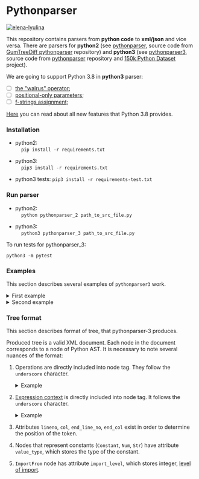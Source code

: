 # Pythonparser

[![elena-lyulina](https://circleci.com/gh/elena-lyulina/pythonparser/tree/master.svg?style=shield)](https://app.circleci.com/pipelines/github/elena-lyulina/pythonparser?branch=master)

This repository contains parsers from **python code** to **xml/json** and vice versa.
There are parsers for **python2** (see [pythonparser](src/main/python/pythonparser-2.py), source code from 
[GumTreeDiff pythonparser](https://github.com/GumTreeDiff/pythonparser) repository) and 
**python3** (see [pythonparser3](src/main/python/pythonparser-3.py), source code from [pythonparser](https://github.com/Varal7/pythonparser) repository  and [150k Python Dataset](https://eth-sri.github.io/py150) project). 

We are going to support Python 3.8 in **python3** parser:
- [ ] [the "walrus" operator](https://docs.python.org/3/whatsnew/3.8.html#assignment-expressions);
- [ ] [positional-only parameters](https://docs.python.org/3/whatsnew/3.8.html#positional-only-parameters);
- [ ] [f-strings assignment](https://docs.python.org/3/whatsnew/3.8.html#f-strings-support-for-self-documenting-expressions-and-debugging);

[Here](https://docs.python.org/3/whatsnew/3.8.html) you can read about all new features that Python 3.8 provides.


### Installation
- python2:  
    `pip install -r requirements.txt`
  
- python3:  
    `pip3 install -r requirements.txt`  
- python3 tests:
    `pip3 install -r requirements-test.txt` 

### Run parser
- python2:  
    `python pythonparser_2 path_to_src_file.py`
  
- python3:  
    `python3 pythonparser_3 path_to_src_file.py`

To run tests for pythonparser_3:

`python3 -m pytest`

### Examples

This section describes several examples of `pythonparser3` work.

<details><summary>First example</summary>

<p>

``` python
a = 5
b = 16.5
print(a + b)
```

</p>

<p>

``` xml
<Module lineno="1" col="0" end_line_no="3" end_col="12">
	<Assign lineno="1" col="0" end_line_no="1" end_col="5">
		<Name_Store value="a" lineno="1" col="0" end_line_no="1" end_col="1">
		</Name_Store>
		<Constant value="5" value_type="int" lineno="1" col="4" end_line_no="1" end_col="5">
		</Constant>
	</Assign>
	<Assign lineno="2" col="0" end_line_no="2" end_col="8">
		<Name_Store value="b" lineno="2" col="0" end_line_no="2" end_col="1">
		</Name_Store>
		<Constant value="16.5" value_type="float" lineno="2" col="4" end_line_no="2" end_col="8">
		</Constant>
	</Assign>
	<Expr lineno="3" col="0" end_line_no="3" end_col="12">
		<Call lineno="3" col="0" end_line_no="3" end_col="12">
			<Name_Load value="print" lineno="3" col="0" end_line_no="3" end_col="5">
			</Name_Load>
			<BinOp_Add lineno="3" col="6" end_line_no="3" end_col="11">
				<Name_Load value="a" lineno="3" col="6" end_line_no="3" end_col="7">
				</Name_Load>
				<Name_Load value="b" lineno="3" col="10" end_line_no="3" end_col="11">
				</Name_Load>
			</BinOp_Add>
		</Call>
	</Expr>
</Module>
```

</p>

</details>


<details><summary>Second example</summary>

<p>

``` python 
# Test example

from ast import NodeVisitor


class Example(NodeVisitor):
    def generic_visit(self, node):
        print(type(node).__name__)
        NodeVisitor.generic_visit(self, node)
```

</p>

<p>

``` xml 
<Module lineno="1" col="0" end_line_no="9" end_col="45">
	<ImportFrom value="ast" lineno="3" col="0" end_line_no="3" end_col="27" import_level="0">
		<alias value="NodeVisitor" lineno="3" col="0" end_line_no="3" end_col="4">
		</alias>
	</ImportFrom>
	<ClassDef value="Example" lineno="6" col="0" end_line_no="9" end_col="45">
		<bases lineno="6" col="0" end_line_no="9" end_col="45">
			<Name_Load value="NodeVisitor" lineno="6" col="14" end_line_no="6" end_col="25">
			</Name_Load>
		</bases>
		<keywords lineno="6" col="0" end_line_no="9" end_col="45">
		</keywords>
		<body lineno="6" col="0" end_line_no="9" end_col="45">
			<FunctionDef value="generic_visit" lineno="7" col="4" end_line_no="9" end_col="45">
				<arguments lineno="7" col="22" end_line_no="7" end_col="32">
					<posonlyargs lineno="7" col="22" end_line_no="7" end_col="32">
					</posonlyargs>
					<args lineno="7" col="22" end_line_no="7" end_col="32">
						<arg value="self" lineno="7" col="22" end_line_no="7" end_col="26">
						</arg>
						<arg value="node" lineno="7" col="28" end_line_no="7" end_col="32">
						</arg>
					</args>
					<kwonlyargs lineno="7" col="22" end_line_no="7" end_col="32">
					</kwonlyargs>
					<kw_defaults lineno="7" col="22" end_line_no="7" end_col="32">
					</kw_defaults>
					<defaults lineno="7" col="22" end_line_no="7" end_col="32">
					</defaults>
				</arguments>
				<body lineno="7" col="4" end_line_no="9" end_col="45">
					<Expr lineno="8" col="8" end_line_no="8" end_col="34">
						<Call lineno="8" col="8" end_line_no="8" end_col="34">
							<Name_Load value="print" lineno="8" col="8" end_line_no="8" end_col="13">
							</Name_Load>
							<Attribute_Load lineno="8" col="14" end_line_no="8" end_col="33">
								<Call lineno="8" col="14" end_line_no="8" end_col="24">
									<Name_Load value="type" lineno="8" col="14" end_line_no="8" end_col="18">
									</Name_Load>
									<Name_Load value="node" lineno="8" col="19" end_line_no="8" end_col="23">
									</Name_Load>
								</Call>
								<attr value="__name__" lineno="8" col="14" end_line_no="8" end_col="33">
								</attr>
							</Attribute_Load>
						</Call>
					</Expr>
					<Expr lineno="9" col="8" end_line_no="9" end_col="45">
						<Call lineno="9" col="8" end_line_no="9" end_col="45">
							<Attribute_Load lineno="9" col="8" end_line_no="9" end_col="33">
								<Name_Load value="NodeVisitor" lineno="9" col="8" end_line_no="9" end_col="19">
								</Name_Load>
								<attr value="generic_visit" lineno="9" col="8" end_line_no="9" end_col="33">
								</attr>
							</Attribute_Load>
							<Name_Load value="self" lineno="9" col="34" end_line_no="9" end_col="38">
							</Name_Load>
							<Name_Load value="node" lineno="9" col="40" end_line_no="9" end_col="44">
							</Name_Load>
						</Call>
					</Expr>
				</body>
				<decorator_list lineno="7" col="4" end_line_no="9" end_col="45">
				</decorator_list>
			</FunctionDef>
		</body>
		<decorator_list lineno="6" col="0" end_line_no="9" end_col="45">
		</decorator_list>
	</ClassDef>
</Module>
```

</p>

</details>

### Tree format

This section describes format of tree, that pythonparser-3 produces.  

Produced tree is a valid XML document. Each node in the document corresponds to a node
of Python AST. It is necessary to note several nuances of the format:  
1. Operations are directly included into node tag. They follow the `underscore` character.

    <details><summary>Example</summary>
	
    <p>

    Node with `BinOp_Add` tag is `BinOp` (binary operation) node
    and operation of that node is addition.
    
    </p>

    </details>
2. [Expression context](https://greentreesnakes.readthedocs.io/en/latest/nodes.html#Load) 
is directly included into node tag. It follows the `underscore` character.
 
    <details><summary>Example</summary>
    
    <p>

    Node with `Name_Load` tag is `Name` node
    and the context of that `Name` is `Load`, which means that we "load" or "read" the
    content holden by `Name` node
    
    </p>
    
    </details>
3. Attributes `lineno`, `col`, `end_line_no`, `end_col` exist in order to determine the position of the token.
4. Nodes that represent constants (`Constant`, `Num`, `Str`) have 
attribute `value_type`, which stores the type of the constant.
5. `ImportFrom` node has attribute `import_level`, which stores integer,
 [level of import](https://greentreesnakes.readthedocs.io/en/latest/nodes.html#ImportFrom).
 
